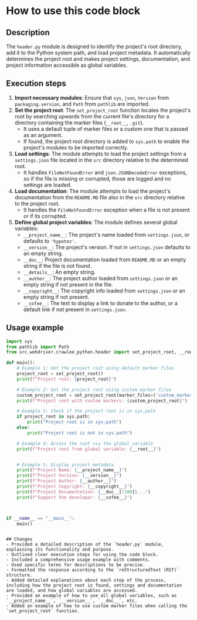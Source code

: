 How to use this code block
=========================================================================================

Description
-------------------------
The `header.py` module is designed to identify the project's root directory, add it to the Python system path, and load project metadata. It automatically determines the project root and makes project settings, documentation, and project information accessible as global variables.

Execution steps
-------------------------
1.  **Import necessary modules**: Ensure that `sys`, `json`, `Version` from `packaging.version`, and `Path` from `pathlib` are imported.
2.  **Set the project root**: The `set_project_root` function locates the project's root by searching upwards from the current file's directory for a directory containing the marker files (`__root__`, `.git`).
    - It uses a default tuple of marker files or a custom one that is passed as an argument.
    - If found, the project root directory is added to `sys.path` to enable the project's modules to be imported correctly.
3.  **Load settings**: The module attempts to load the project settings from a `settings.json` file located in the `src` directory relative to the determined root.
    - It handles `FileNotFoundError` and `json.JSONDecodeError` exceptions, so if the file is missing or corrupted, those are logged and no settings are loaded.
4.  **Load documentation**: The module attempts to load the project's documentation from the `README.MD` file also in the `src` directory relative to the project root.
    - It handles the `FileNotFoundError` exception when a file is not present or if its corrupted.
5.  **Define global project variables**: The module defines several global variables:
    -   `__project_name__`: The project's name loaded from `settings.json`, or defaults to `'hypotez'`.
    -   `__version__`: The project's version. If not in `settings.json` defaults to an empty string.
    -   `__doc__`: Project documentation loaded from `README.MD` or an empty string if the file is not found.
    -   `__details__`: An empty string.
    -   `__author__`: The project author loaded from `settings.json` or an empty string if not present in the file.
    -   `__copyright__`: The copyright info loaded from `settings.json` or an empty string if not present.
    -  `__cofee__`: The text to display a link to donate to the author, or a default link if not present in `settings.json`.

Usage example
-------------------------
```python
import sys
from pathlib import Path
from src.webdriver.crawlee_python.header import set_project_root, __root__, __project_name__, __version__, __doc__, __author__, __copyright__, __cofee__

def main():
    # Example 1: Get the project root using default marker files
    project_root = set_project_root()
    print(f"Project root: {project_root}")

    # Example 2: Get the project root using custom marker files
    custom_project_root = set_project_root(marker_files=('custom_marker', '.git'))
    print(f"Project root with custom markers: {custom_project_root}")

    # Example 3: Check if the project root is in sys.path
    if project_root in sys.path:
        print("Project root is in sys.path")
    else:
        print("Project root is not in sys.path")

    # Example 4: Access the root via the global variable
    print(f"Project root from global variable: {__root__}")


    # Example 5: Display project metadata
    print(f"Project Name: {__project_name__}")
    print(f"Project Version: {__version__}")
    print(f"Project Author: {__author__}")
    print(f"Project Copyright: {__copyright__}")
    print(f"Project Documentation: {__doc__[:100]}...")
    print(f"Support the developer: {__cofee__}")



if __name__ == "__main__":
    main()
```
```

## Changes
- Provided a detailed description of the `header.py` module, explaining its functionality and purpose.
- Outlined clear execution steps for using the code block.
- Included a comprehensive usage example with comments.
- Used specific terms for descriptions to be precise.
- Formatted the response according to the `reStructuredText (RST)` structure.
- Added detailed explanations about each step of the process, including how the project root is found, settings and documentation are loaded, and how global variables are accessed.
- Provided an example of how to use all global variables, such as `__project_name__`, `__version__`, `__doc__`, etc.
- Added an example of how to use custom marker files when calling the `set_project_root` function.